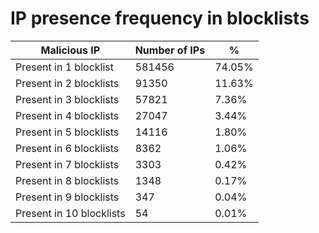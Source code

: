# IP presence frequency in blocklists
| Malicious IP | Number of IPs | % |
|----|----|----|
| Present in 1 blocklist | 581456 | 74.05% |
| Present in 2 blocklists | 91350 | 11.63% |
| Present in 3 blocklists | 57821 | 7.36% |
| Present in 4 blocklists | 27047 | 3.44% |
| Present in 5 blocklists | 14116 | 1.80% |
| Present in 6 blocklists | 8362 | 1.06% |
| Present in 7 blocklists | 3303 | 0.42% |
| Present in 8 blocklists | 1348 | 0.17% |
| Present in 9 blocklists | 347 | 0.04% |
| Present in 10 blocklists | 54 | 0.01% |
